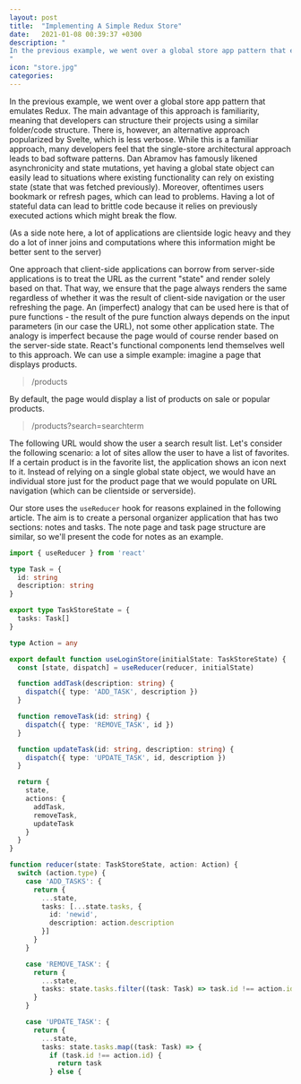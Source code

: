 ```yaml
---
layout: post
title:  "Implementing A Simple Redux Store"
date:   2021-01-08 00:39:37 +0300
description: "
In the previous example, we went over a global store app pattern that emulates Redux. The main advantage of this approach is familiarity, meaning that developers can structure their projects using a similar folder/code structure. There is, however, an alternative approach popularized by  Svelte, which is less verbose. While this is a familiar approach, many developers feel that the single-store architectural approach leads to bad software patterns.
"
icon: "store.jpg"
categories:
---
```

In the previous example, we went over a global store app pattern that emulates Redux. The main advantage of this approach is familiarity, meaning that developers can structure their projects using a similar folder/code structure. There is, however, an alternative approach popularized by  Svelte, which is less verbose. While this is a familiar approach, many developers feel that the single-store architectural approach leads to bad software patterns. Dan Abramov has famously likened asynchronicity and state mutations, yet having a global state object can easily lead to situations where existing functionality can rely on existing state (state that was fetched previously). Moreover, oftentimes users bookmark or refresh pages, which can lead to problems. Having a lot of stateful data can lead to brittle code because it relies on previously executed actions which might break the flow.

(As a side note here, a lot of applications are clientside logic heavy and they do a lot of inner joins and computations where this information might be better sent to the server)

One approach that client-side applications can borrow from server-side applications is to treat the URL as the current "state" and render solely based on that. That way, we ensure that the page always renders the same regardless of whether it was the result of client-side navigation or the user refreshing the page. An (imperfect) analogy that can be used here is that of pure functions - the result of the pure function always depends on the input parameters (in our case the URL), not some other application state. The analogy is imperfect because the page would of course render based on the server-side state. React's functional components lend themselves well to this approach. We can use a simple example: imagine a page that displays products. 

>/products

By default, the page would display a list of products on sale or popular products. 

>/products?search=searchterm

The following URL would show the user a search result list. Let's consider the following scenario: a lot of sites allow the user to have a list of favorites. If a certain product is in the favorite list, the application shows an icon next to it. Instead of relying on a single global state object, we would have an individual store just for the product page that we would populate on URL navigation (which can be clientside or serverside). 

Our store uses the `useReducer` hook for reasons explained in the following article. The aim is to create a personal organizer application that has two sections: notes and tasks. The note page and task page structure are similar, so we'll present the code for notes as an example.

```typescript
import { useReducer } from 'react'

type Task = {
  id: string
  description: string
}

export type TaskStoreState = {
  tasks: Task[]
}

type Action = any

export default function useLoginStore(initialState: TaskStoreState) {
  const [state, dispatch] = useReducer(reducer, initialState)

  function addTask(description: string) {
    dispatch({ type: 'ADD_TASK', description })
  }

  function removeTask(id: string) {
    dispatch({ type: 'REMOVE_TASK', id })
  }

  function updateTask(id: string, description: string) {
    dispatch({ type: 'UPDATE_TASK', id, description })
  }

  return {
    state,
    actions: {
      addTask,
      removeTask,
      updateTask
    }  
  }
}

function reducer(state: TaskStoreState, action: Action) {
  switch (action.type) {
    case 'ADD_TASKS': {
      return {
        ...state,
        tasks: [...state.tasks, {
          id: 'newid',
          description: action.description
        }]
      }
    }

    case 'REMOVE_TASK': {
      return {
        ...state,
        tasks: state.tasks.filter((task: Task) => task.id !== action.id)
      }
    }

    case 'UPDATE_TASK': {
      return {
        ...state,
        tasks: state.tasks.map((task: Task) => {
          if (task.id !== action.id) {
            return task
          } else {
    
```